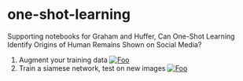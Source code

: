 # one-shot-learning

Supporting notebooks for Graham and Huffer, Can One-Shot Learning Identify Origins of Human Remains Shown on Social Media?

1. Augment your training data [![Foo](https://colab.research.google.com/assets/colab-badge.svg)](https://colab.research.google.com/github/bonetrade/one-shot-learning/blob/master/augmenting_images_for_dataset.ipynb)
2. Train a siamese network, test on new images [![Foo](https://colab.research.google.com/assets/colab-badge.svg)](https://colab.research.google.com/github/bonetrade/one-shot-learning/blob/master/human_remains_one_shot_learning.ipynb)
